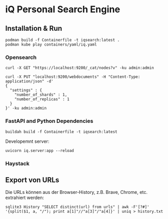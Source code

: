 # iQ Personal Search Engine

## Installation & Run

```
podman build -f Containerfile -t iqsearch:latest .
podman kube play containers/yaml/iq.yaml
```

### Opensearch


```
curl -X GET "https://localhost:9200/_cat/nodes?v" -ku admin:admin

curl -X PUT "localhost:9200/webdocuments" -H "Content-Type: application/json" -d'
{
  "settings" : {
    "number_of_shards" : 1,
    "number_of_replicas" : 1
  }
}' -ku admin:admin
```



### FastAPI and Python Dependencies

```
buildah build -f Containerfile -t iqsearch:latest
```

Developemnt server: 

```
uvicorn iq.server:app --reload
```

### Haystack


## Export von URLs

Die URLs können aus der Browser-History, z.B. Brave, Chrome, etc. extrahiert werden:

```
sqlite3 History "SELECT distinct(url) from urls" | awk -F'[?#]' '{split($1, a, "/"); print a[1]"//"a[3]"/"a[4]}' | uniq > history.txt
```
